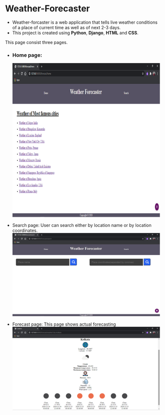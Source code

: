 # Weather-Forecaster

- Weather-forcaster is a web application that tells live weather conditions of a place of current time as well as of next 2-3 days.
- This project is created using **Python**, **Django**, **HTML** and **CSS**.

This page consist three pages.
- ### Home page:
  <img src = "https://github.com/divyagar/Weather-Forecaster/blob/master/images/home%20page.png?raw=true" width = "1000" height = "500">
  
- Search page:
  User can search either by location name or by location coordinates.
  <img src = "https://github.com/divyagar/Weather-Forecaster/blob/master/images/search.png?raw=true" width = "1000" width = "500">
  
- Forecast page:
  This page shows actual forecasting
  <img src = "https://github.com/divyagar/Weather-Forecaster/blob/master/images/WeatherByName.png?raw=true" width = "1000" width = "500">
